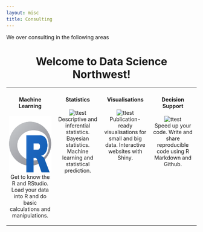 ```yaml
---
layout: misc
title: Consulting
---
```


We over consulting in the following areas


<style>
table, th, td
{
  border: 0;
}
table
{
  border-collapse:collapse;
}
p.block{
	text-align: justify;
}
</style>

<div><center><h1>Welcome to Data Science Northwest!</h1></center></div>



<table width="100%"  border="0">
    <col width="24%">
  	<col width="24%">
  	<col width="24%">
  	<col width="24%">
  	<tr>
  		<td valign="top">
      		<h4 align="center">Machine Learning</h4>   
      		<p align="center">
        		<img src="assets/img/rlogo_c.png" alt="rlogo" height="150px">
        		<br>
        		Get to know the R and RStudio. Load your data into R and do basic calculations and manipulations.
        	</p>
    	</td>
    	<td valign="top">
    		<h4 align="center">Statistics</h4>
      		<p align="center">
        		<img src="therbootcamp.github.io/assets/img/normal.png" alt="ttest" height="150px">
        		<br>
        		Descriptive and inferential statistics. Bayesian statistics. Machine learning and statistical prediction.
        	</p>
    	</td>
    	<td valign="top">
    	    <h4 align="center">Visualisations</h4>
      		<p align="center">
         		<img src="therbootcamp.github.io/assets/img/scatterplot.png" alt="ttest" height="150px">
        		<br>
        		Publication-ready visualisations for small and big data. Interactive websites with Shiny.
        	</p>
    	</td>
    	<td valign="top">
    		<h4 align="center">Decision Support</h4>
      		<p align="center">
         		<img src="therbootcamp.github.io/assets/img/gearshare.png" alt="ttest" height="150px">
        		<br>
        		Speed up your code. Write and share reproducible code using R Markdown and Github.
        	</p>
    	</td>
  	</tr>
	</table>
